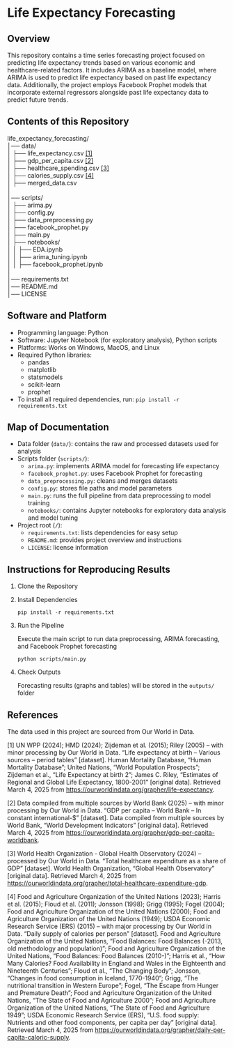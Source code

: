 # Life Expectancy Forecasting

## Overview

This repository contains a time series forecasting project focused on predicting life expectancy trends based on various economic and healthcare-related factors. It includes ARIMA as a baseline model, where ARIMA is used to predict life expectancy based on past life expectancy data. Additionally, the project employs Facebook Prophet models that incorporate external regressors alongside past life expectancy data to predict future trends.

## Contents of this Repository

life_expectancy_forecasting/  
│── data/  
│   ├── life_expectancy.csv [[1]](#1)  
│   ├── gdp_per_capita.csv [[2]](#2)  
│   ├── healthcare_spending.csv [[3]](#3)  
│   ├── calories_supply.csv [[4]](#4)  
│   ├── merged_data.csv  
│  
│── scripts/  
│   ├── arima.py  
│   ├── config.py  
│   ├── data_preprocessing.py  
│   ├── facebook_prophet.py  
│   ├── main.py  
│   ├── notebooks/  
│   │   ├── EDA.ipynb  
│   │   ├── arima_tuning.ipynb  
│   │   ├── facebook_prophet.ipynb  
│  
│── requirements.txt  
│── README.md  
│── LICENSE  

## Software and Platform

- Programming language: Python
- Software: Jupyter Notebook (for exploratory analysis), Python scripts
- Platforms: Works on Windows, MacOS, and Linux
- Required Python libraries:
    - pandas
    - matplotlib
    - statsmodels
    - scikit-learn
    - prophet
- To install all required dependencies, run: `pip install -r requirements.txt`

## Map of Documentation

- Data folder (`data/`): contains the raw and processed datasets used for analysis
- Scripts folder (`scripts/`):
    - `arima.py`: implements ARIMA model for forecasting life expectancy
    - `facebook_prophet.py`: uses Facebook Prophet for forecasting
    - `data_preprocessing.py`: cleans and merges datasets
    - `config.py`: stores file paths and model parameters
    - `main.py`: runs the full pipeline from data preprocessing to model training
    - `notebooks/`: contains Jupyter notebooks for exploratory data analysis and model tuning
- Project root (`/`):
    - `requirements.txt`: lists dependencies for easy setup
    - `README.md`: provides project overview and instructions
    - `LICENSE`: license information

## Instructions for Reproducing Results

1. Clone the Repository

2. Install Dependencies

    `pip install -r requirements.txt`

3. Run the Pipeline

    Execute the main script to run data preprocessing, ARIMA forecasting, and Facebook Prophet forecasting

    `python scripts/main.py`

4. Check Outputs

    Forecasting results (graphs and tables) will be stored in the `outputs/` folder

## References

The data used in this project are sourced from Our World in Data.

<a id="1">[1]</a> UN WPP (2024); HMD (2024); Zijdeman et al. (2015); Riley (2005) – with minor processing by Our World in Data. “Life expectancy at birth – Various sources – period tables” [dataset]. Human Mortality Database, “Human Mortality Database”; United Nations, “World Population Prospects”; Zijdeman et al., “Life Expectancy at birth 2”; James C. Riley, “Estimates of Regional and Global Life Expectancy, 1800-2001” [original data]. Retrieved March 4, 2025 from https://ourworldindata.org/grapher/life-expectancy.

<a id="2">[2]</a> Data compiled from multiple sources by World Bank (2025) – with minor processing by Our World in Data. “GDP per capita – World Bank – In constant international-$” [dataset]. Data compiled from multiple sources by World Bank, “World Development Indicators” [original data]. Retrieved March 4, 2025 from https://ourworldindata.org/grapher/gdp-per-capita-worldbank.

<a id="3">[3]</a> World Health Organization - Global Health Observatory (2024) – processed by Our World in Data. “Total healthcare expenditure as a share of GDP” [dataset]. World Health Organization, “Global Health Observatory” [original data]. Retrieved March 4, 2025 from https://ourworldindata.org/grapher/total-healthcare-expenditure-gdp.

<a id="4">[4]</a> Food and Agriculture Organization of the United Nations (2023); Harris et al. (2015); Floud et al. (2011); Jonsson (1998); Grigg (1995); Fogel (2004); Food and Agriculture Organization of the United Nations (2000); Food and Agriculture Organization of the United Nations (1949); USDA Economic Research Service (ERS) (2015) – with major processing by Our World in Data. “Daily supply of calories per person” [dataset]. Food and Agriculture Organization of the United Nations, “Food Balances: Food Balances (-2013, old methodology and population)”; Food and Agriculture Organization of the United Nations, “Food Balances: Food Balances (2010-)”; Harris et al., “How Many Calories? Food Availability in England and Wales in the Eighteenth and Nineteenth Centuries”; Floud et al., “The Changing Body”; Jonsson, “Changes in food consumption in Iceland, 1770-1940”; Grigg, “The nutritional transition in Western Europe”; Fogel, “The Escape from Hunger and Premature Death”; Food and Agriculture Organization of the United Nations, “The State of Food and Agriculture 2000”; Food and Agriculture Organization of the United Nations, “The State of Food and Agriculture 1949”; USDA Economic Research Service (ERS), “U.S. food supply:  Nutrients and other food components, per capita per day” [original data]. Retrieved March 4, 2025 from https://ourworldindata.org/grapher/daily-per-capita-caloric-supply.